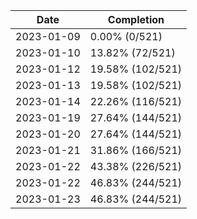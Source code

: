 | Date       | Completion       |
| ---------- | ---------------- |
| 2023-01-09 | 0.00% (0/521)    |
| 2023-01-10 | 13.82% (72/521)  |
| 2023-01-12 | 19.58% (102/521) |
| 2023-01-13 | 19.58% (102/521) |
| 2023-01-14 | 22.26% (116/521) |
| 2023-01-19 | 27.64% (144/521) |
| 2023-01-20 | 27.64% (144/521) |
| 2023-01-21 | 31.86% (166/521) |
| 2023-01-22 | 43.38% (226/521) |
| 2023-01-22 | 46.83% (244/521) |
| 2023-01-23 | 46.83% (244/521) |

<!-- Last result: | 2023-01-23 | 46.83% (244/521) | -->